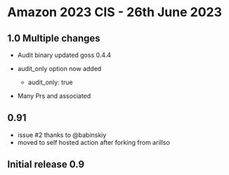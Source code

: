 # Amazon 2023 CIS - 26th June 2023

## 1.0 Multiple changes

- Audit binary updated goss 0.4.4
- audit_only option now added
  - audit_only: true

- Many Prs and associated

## 0.91

- issue #2 thanks to @babinskiy
- moved to self hosted action after forking from arillso

## Initial release 0.9

